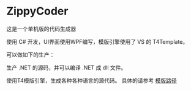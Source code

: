 ZippyCoder
==========

这是一个单机版的代码生成器

使用 C# 开发，UI界面使用WPF编写，模版引擎使用了 VS 的 T4Template。

可以做如下的生产：

生产 .NET 的源码，并可以编译 .NET 成 dll 文件。

使用T4模版引擎，生成各种各种语言的源代码。
具体的请参考 [模版路径](https://github.com/cloudbeer/ZippyCoder/tree/master/ZippyWPFForm/T4Template)

